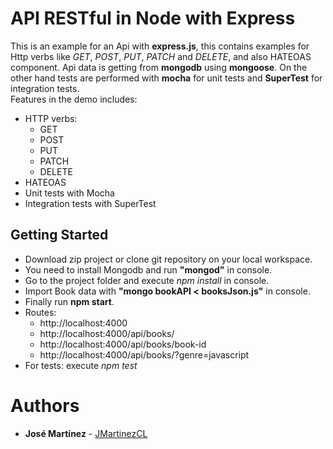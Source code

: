 # API RESTful in Node with Express
This is an example for an Api with **express.js**, this contains examples for Http verbs like *GET*, *POST*, *PUT*, *PATCH* and *DELETE*, and also HATEOAS component. Api data is getting from **mongodb** using **mongoose**. On the other hand tests are performed with **mocha** for unit tests and **SuperTest** for integration tests.  
Features in the demo includes:
- HTTP verbs: 
   - GET
   - POST
   - PUT
   - PATCH
   - DELETE
- HATEOAS
- Unit tests with Mocha
- Integration tests with SuperTest

## Getting Started
- Download zip project or clone git repository on your local workspace.
- You need to install Mongodb and run **"mongod"** in console.
- Go to the project folder and execute *npm install* in console.
- Import Book data with **"mongo bookAPI < booksJson.js"** in console.
- Finally run **npm start**.
- Routes:
   - http://localhost:4000
   - http://localhost:4000/api/books/
   - http://localhost:4000/api/books/book-id
   - http://localhost:4000/api/books/?genre=javascript
- For tests: execute *npm test* 

# Authors
* **José Martínez** - [JMartinezCL](https://gitlab.com/JMartinezCL)

